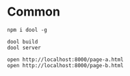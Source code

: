 Common
======

```
npm i dool -g

dool build
dool server

open http://localhost:8000/page-a.html
open http://localhost:8000/page-b.html
```